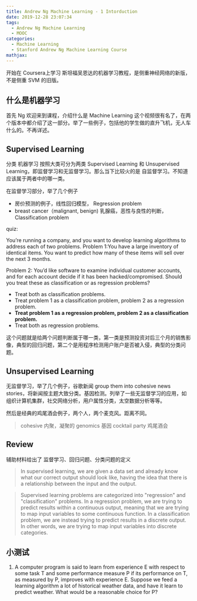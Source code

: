 ```yaml
---
title: Andrew Ng Machine Learning - 1 Intorduction
date: 2019-12-28 23:07:34
tags:
  - Andrew Ng Machine Learning
  - MOOC
categories:
  - Machine Learning
  - Stanford Andrew Ng Machine Learning Course
mathjax:
---
```


开始在 Coursera上学习 斯坦福吴恩达的机器学习教程，是侧重神经网络的新版，不是侧重 SVM 的旧版。
## 什么是机器学习
首先 Ng 欢迎来到课程，介绍什么是 Machine Learning 这个视频很有名了，在两个版本中都介绍了这一部分。举了一些例子，包括他的学生做的直升飞机，无人车什么的。不再详述。
## Supervised Learning
分类 机器学习 按照大类可分为两类 Supervised Learning 和 Unsupervised Learning，即监督学习和无监督学习。那么当下比较火的是 自监督学习。不知道应该属于两者中的哪一类。

在监督学习部分，举了几个例子
* 房价预测的例子，线性回归模型， Regression problem
* breast cancer（malignant, benign) 乳腺癌，恶性与良性的判断，Classification problem

 quiz:

 You’re running a company, and you want to develop learning algorithms to address each of two problems. Problem 1:You have a large inventory of identical items. You want to predict how many of these items will sell over the next 3 months.

 Problem 2: You’d like software to examine individual customer accounts, and for each account decide if it has been hacked/compromised. Should you treat these as classification or as regression problems?

* Treat both as classification problems.
* Treat problem 1 as a classification problem, problem 2 as a regression problem.
* **Treat problem 1 as a regression problem, problem 2 as a classification problem.**
* Treat both as regression problems.

这个问题就是给两个问题判断属于哪一类，第一类是预测投资对后三个月的销售影像，典型的回归问题，第二个是用程序检测用户账户是否被入侵，典型的分类问题。
## Unsupervised Learning
无监督学习，举了几个例子，谷歌新闻 group them into cohesive news stories，将新闻按主题大致分类。基因检测。列举了一些无监督学习的应用，如组织计算机集群，社交网络分析，用户属性分类，太空数据分析等等。

然后是经典的鸡尾酒会例子，两个人，两个麦克风。距离不同。


> cohesive 内聚，凝聚的
> genomics 基因
> cocktail party 鸡尾酒会
## Review
辅助材料给出了 监督学习、回归问题、分类问题的定义

>In supervised learning, we are given a data set and already know what our correct output should look like, having the idea that there is a relationship between the input and the output.

>Supervised learning problems are categorized into "regression" and "classification" problems. In a regression problem, we are trying to predict results within a continuous output, meaning that we are trying to map input variables to some continuous function. In a classification problem, we are instead trying to predict results in a discrete output. In other words, we are trying to map input variables into discrete categories.

## 小测试
1. A computer program is said to learn from experience E with respect to some task T and some performance measure P if its performance on T, as measured by P, improves with experience E. Suppose we feed a learning algorithm a lot of historical weather data, and have it learn to predict weather. What would be a reasonable choice for P?
